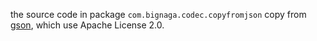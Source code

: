 the source code in package `com.bignaga.codec.copyfromjson` copy from [gson](https://github.com/google/gson), which use Apache License 2.0.
